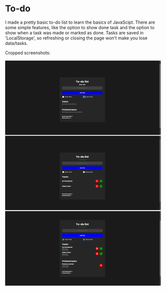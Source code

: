 # To-do
I made a pretty basic to-do list to learn the basics of JavaScipt. There are some simple features, like the option to show done task and the option to show when a task was made or marked as done. Tasks are saved in 'LocalStorage', so refreshing or closing the page won't make you lose data/tasks. 

Cropped screenshots: 
<br>
<br>
<img src="screenshots/screenshot2.png">
<br>
<img src="screenshots/screenshot3.png">
<br>
<img src="screenshots/screenshot5.png">

